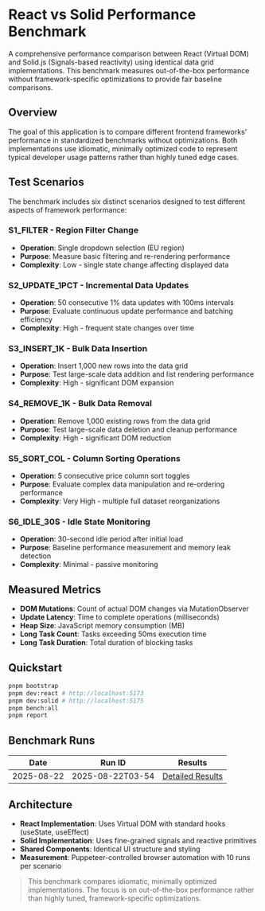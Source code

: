 # React vs Solid Performance Benchmark

A comprehensive performance comparison between React (Virtual DOM) and Solid.js (Signals-based reactivity) using identical data grid implementations. This benchmark measures out-of-the-box performance without framework-specific optimizations to provide fair baseline comparisons.

## Overview

The goal of this application is to compare different frontend frameworks' performance in standardized benchmarks without optimizations. Both implementations use idiomatic, minimally optimized code to represent typical developer usage patterns rather than highly tuned edge cases.

## Test Scenarios

The benchmark includes six distinct scenarios designed to test different aspects of framework performance:

### S1_FILTER - Region Filter Change

- **Operation**: Single dropdown selection (EU region)
- **Purpose**: Measure basic filtering and re-rendering performance
- **Complexity**: Low - single state change affecting displayed data

### S2_UPDATE_1PCT - Incremental Data Updates  

- **Operation**: 50 consecutive 1% data updates with 100ms intervals
- **Purpose**: Evaluate continuous update performance and batching efficiency
- **Complexity**: High - frequent state changes over time

### S3_INSERT_1K - Bulk Data Insertion

- **Operation**: Insert 1,000 new rows into the data grid
- **Purpose**: Test large-scale data addition and list rendering performance
- **Complexity**: High - significant DOM expansion

### S4_REMOVE_1K - Bulk Data Removal

- **Operation**: Remove 1,000 existing rows from the data grid
- **Purpose**: Test large-scale data deletion and cleanup performance
- **Complexity**: High - significant DOM reduction

### S5_SORT_COL - Column Sorting Operations

- **Operation**: 5 consecutive price column sort toggles
- **Purpose**: Evaluate complex data manipulation and re-ordering performance
- **Complexity**: Very High - multiple full dataset reorganizations

### S6_IDLE_30S - Idle State Monitoring

- **Operation**: 30-second idle period after initial load
- **Purpose**: Baseline performance measurement and memory leak detection
- **Complexity**: Minimal - passive monitoring

## Measured Metrics

- **DOM Mutations**: Count of actual DOM changes via MutationObserver
- **Update Latency**: Time to complete operations (milliseconds)
- **Heap Size**: JavaScript memory consumption (MB)
- **Long Task Count**: Tasks exceeding 50ms execution time
- **Long Task Duration**: Total duration of blocking tasks

## Quickstart

```bash
pnpm bootstrap
pnpm dev:react # http://localhost:5173
pnpm dev:solid # http://localhost:5175
pnpm bench:all
pnpm report
```

## Benchmark Runs

| Date | Run ID | Results |
|------|--------|---------|
| 2025-08-22 | 2025-08-22T03-54 | [Detailed Results](./docs/results/2025-08-22.md) |

## Architecture

- **React Implementation**: Uses Virtual DOM with standard hooks (useState, useEffect)
- **Solid Implementation**: Uses fine-grained signals and reactive primitives
- **Shared Components**: Identical UI structure and styling
- **Measurement**: Puppeteer-controlled browser automation with 10 runs per scenario

> This benchmark compares idiomatic, minimally optimized implementations. The focus is on out-of-the-box performance rather than highly tuned, framework-specific optimizations.
